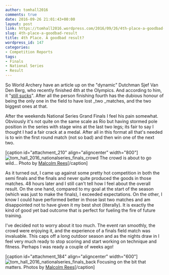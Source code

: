 ```yaml
---
author: tomhall2016
comments: true
date: 2016-09-26 21:01:43+00:00
layout: post
link: https://tomhall2016.wordpress.com/2016/09/26/4th-place-a-goodbad-result/
slug: 4th-place-a-goodbad-result
title: 4th Place. A goodbad result?
wordpress_id: 147
categories:
- Competition Reports
tags:
- Finals
- National Series
- Result
---
```


So World Archery have an article up on the "dynamic" Dutchman Sjef Van Den Berg, who recently finished 4th at the Olympics. And according to him, it "[still sucks](https://worldarchery.org/news/145382/4th-place-still-sucks-says-sjef)". After all the person finishing fourth has the dubious honour of being the only one in the field to have lost _two _matches, and the two biggest ones at that.

After the weekends National Series Grand Finals I feel his pain somewhat. Obviously it's not quite on the same scale as Rio but having stormed pole position in the series with stage wins at the last two legs; its fair to say I thought I had a fair crack at a medal. After all in this format all that's needed is to win the first round match (not so bad) and then win one of the next two.

[caption id="attachment_210" align="aligncenter" width="800"]![tom_hall_2016_nationalseries_finals_crowd](https://tomhall2016.files.wordpress.com/2016/09/tom_hall_2016_nationalseries_finals_crowd.jpg) The crowd is about to go wild... Photo by [Malcolm Rees](https://www.flickr.com/photos/bimbling_along/albums/72157673189766912/page2)[/caption]

As it turned out, I came up against some pretty hot competition in both the semi finals and the finals and never quite produced the goods in those matches. 48 hours later and I still can't tell how I feel about the overall result. On the one hand, compared to my goal at the start of the season (which was just to make the finals), I exceeded expectations. On the other, I know I could have performed better in those last two matches and am disappointed not to have given it my best shot (literally). It is exactly the kind of good yet bad outcome that is perfect for fueling the fire of future training.

I've decided not to worry about it too much. The event ran smoothly, the crowd were enjoying it, and the experience of a finals field match was invaluable. This caps off a long outdoor season and as the nights draw in I feel very much ready to stop scoring and start working on technique and fitness. Perhaps I was ready a couple of weeks ago!

[caption id="attachment_184" align="aligncenter" width="600"]![tom_hall_2016_nationalseries_finals_back](https://tomhall2016.files.wordpress.com/2016/09/tom_hall_2016_nationalseries_finals_back.jpg) Focusing on the bit that matters. Photos by [Malcolm Rees](https://www.flickr.com/photos/bimbling_along/albums/72157673189766912/page1)[/caption]




